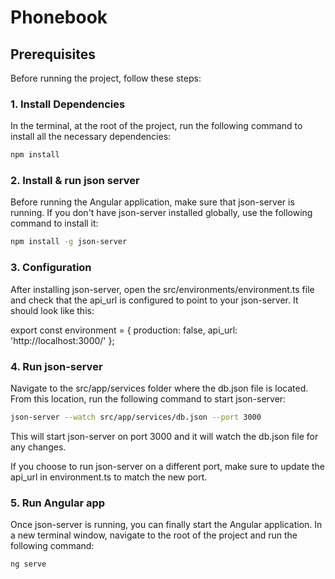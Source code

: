 # Phonebook

## Prerequisites

Before running the project, follow these steps:

### 1. Install Dependencies

In the terminal, at the root of the project, run the following command to install all the necessary dependencies:

```bash
npm install
```

### 2. Install & run json server

Before running the Angular application, make sure that json-server is running. If you don't have json-server installed globally, use the following command to install it:

```bash
npm install -g json-server
```
### 3. Configuration

After installing json-server, open the src/environments/environment.ts file and check that the api_url is configured to point to your json-server. It should look like this:

export const environment = {
production: false,
api_url: 'http://localhost:3000/'
};

### 4. Run json-server

Navigate to the src/app/services folder where the db.json file is located. From this location, run the following command to start json-server:

```bash
json-server --watch src/app/services/db.json --port 3000
```

This will start json-server on port 3000 and it will watch the db.json file for any changes.

If you choose to run json-server on a different port, make sure to update the api_url in environment.ts to match the new port.

### 5. Run Angular app

Once json-server is running, you can finally start the Angular application. In a new terminal window, navigate to the root of the project and run the following command:

```bash
ng serve
```
